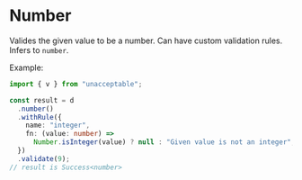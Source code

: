 # Number

Valides the given value to be a number. Can have custom validation rules.
Infers to `number`.

Example:

```ts
import { v } from "unacceptable";

const result = d
  .number()
  .withRule({
    name: "integer",
    fn: (value: number) =>
      Number.isInteger(value) ? null : "Given value is not an integer",
  })
  .validate(9);
// result is Success<number>
```
